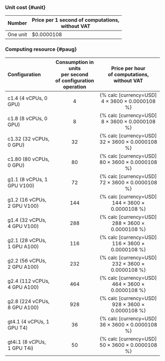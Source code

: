 ### Unit cost {#unit}

| Number | Price per 1 second of computations, <br>without VAT |
---- | ----
| One unit | $0.0000108 |

### Computing resource {#paug}

| Configuration | Consumption in units<br> per second<br> of configuration operation | Price per hour <br>of computations, <br>without VAT |
|:---|:---:|:---:|
| c1.4 (4 vCPUs, 0 GPU) | 4 | {% calc [currency=USD] 4 × 3600 × 0.0000108 %} |
| c1.8 (8 vCPUs, 0 GPU) | 8 | {% calc [currency=USD] 8 × 3600 × 0.0000108 %} |
| c1.32 (32 vCPUs, 0 GPU) | 32 | {% calc [currency=USD] 32 × 3600 × 0.0000108 %} |
| c1.80 (80 vCPUs, 0 GPU) | 80 | {% calc [currency=USD] 80 × 3600 × 0.0000108 %} |
| g1.1 (8 vCPUs, 1 GPU V100) | 72 | {% calc [currency=USD] 72 × 3600 × 0.0000108 %} |
| g1.2 (16 vCPUs, 2 GPU V100) | 144 | {% calc [currency=USD] 144 × 3600 × 0.0000108 %} |
| g1.4 (32 vCPUs, 4 GPU V100) | 288 | {% calc [currency=USD] 288 × 3600 × 0.0000108 %} |
| g2.1 (28 vCPUs, 1 GPU A100) | 116 | {% calc [currency=USD] 116 × 3600 × 0.0000108 %} |
| g2.2 (56 vCPUs, 2 GPU A100) | 232 | {% calc [currency=USD] 232 × 3600 × 0.0000108 %} |
| g2.4 (112 vCPUs, 4 GPU A100) | 464 | {% calc [currency=USD] 464 × 3600 × 0.0000108 %} |
| g2.8 (224 vCPUs, 8 GPU A100) | 928 | {% calc [currency=USD] 928 × 3600 × 0.0000108 %} |
| gt4.1 (4 vCPUs, 1 GPU T4) | 36 | {% calc [currency=USD] 36 × 3600 × 0.0000108 %} |
| gt4i.1 (8 vCPUs, 1 GPU T4i) | 50 | {% calc [currency=USD] 50 × 3600 × 0.0000108 %} |